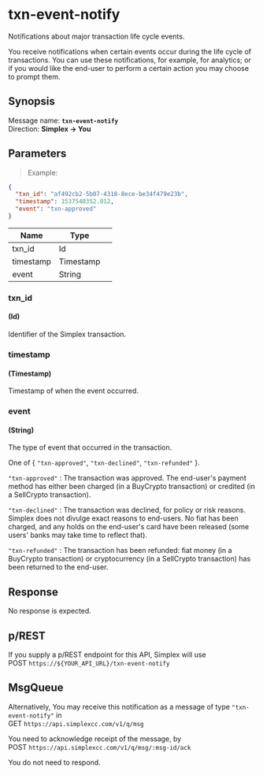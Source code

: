 # txn-event-notify #

Notifications about major transaction life cycle events.

You receive notifications when certain events occur during the life cycle of transactions. You can use these notifications, for example, for analytics; or if you would like the end-user to perform a certain action you may choose to prompt them.

## Synopsis ##

Message name: **`txn-event-notify`**  
Direction: **Simplex &rarr; You**

## Parameters ##

> Example:

```json
{
  "txn_id": "af492cb2-5b07-4318-8ece-be34f479e23b",
  "timestamp": 1537540352.012,
  "event": "txn-approved"
}
```

Name      | Type      |   |
--------- | --------- | - |
txn_id    | Id        |
timestamp | Timestamp |
event     | String    |

### txn_id ###
#### (Id)

Identifier of the Simplex transaction.

### timestamp ###
#### (Timestamp)

Timestamp of when the event occurred.

### event ###
#### (String)

The type of event that occurred in the transaction.

One of { `"txn-approved"`, `"txn-declined"`, `"txn-refunded"` }.

`"txn-approved"` : The transaction was approved. The end-user's payment method has either been charged (in a BuyCrypto transaction) or credited (in a SellCrypto transaction).

`"txn-declined"` : The transaction was declined, for policy or risk reasons. Simplex does not divulge exact reasons to end-users. No fiat has been charged, and any holds on the end-user's card have been released (some users' banks may take time to reflect that).

`"txn-refunded"` : The transaction has been refunded: fiat money (in a BuyCrypto transaction) or cryptocurrency (in a SellCrypto transaction) has been returned to the end-user.

## Response ##

No response is expected.

## p/REST ##

If you supply a p/REST endpoint for this API, Simplex will use  
<span class="http-verb http-post">POST</span> `https://${YOUR_API_URL}/txn-event-notify`

## MsgQueue ##

Alternatively, You may receive this notification as a message of type `"txn-event-notify"` in  
<span class="http-verb http-get">GET</span> `https://api.simplexcc.com/v1/q/msg`

You need to acknowledge receipt of the message, by  
<span class="http-verb http-post">POST</span> `https://api.simplexcc.com/v1/q/msg/:msg-id/ack`

You do not need to respond.

[modeline]: # ( vim: set ts=2 sw=2 expandtab wrap linebreak: )

